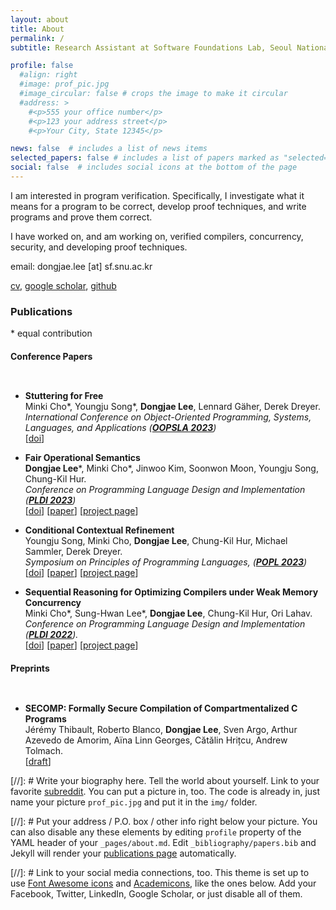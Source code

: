 ```yaml
---
layout: about
title: About
permalink: /
subtitle: Research Assistant at Software Foundations Lab, Seoul National University #<a href='#'>Affiliations</a>

profile: false
  #align: right
  #image: prof_pic.jpg
  #image_circular: false # crops the image to make it circular
  #address: >
    #<p>555 your office number</p>
    #<p>123 your address street</p>
    #<p>Your City, State 12345</p>

news: false  # includes a list of news items
selected_papers: false # includes a list of papers marked as "selected={true}"
social: false  # includes social icons at the bottom of the page
---
```


I am interested in program verification.
Specifically, I investigate what it means for a program to be correct, develop proof techniques, and write programs and prove them correct.

I have worked on, and am working on, verified compilers, concurrency, security, and developing proof techniques.

email: dongjae.lee [at] sf.snu.ac.kr

<a href="/assets/pdf/CV_Dongjae_Lee.pdf">cv</a>,
<a href="https://scholar.google.com/citations?user=dtvdk3wAAAAJ">google scholar</a>,
<a href="https://github.com/dongjaelee1">github</a>

### **Publications**
\* equal contribution

<div class="sftext emphasis1">
  <div class="container">
  <h4> Conference Papers </h4>
  <div style="line-height:100%"><br /></div>
  <ul>
    <li>
      <strong>Stuttering for Free</strong><br />
      Minki Cho*,
      Youngju Song*,
      <strong>Dongjae Lee</strong>,
      Lennard Gäher,
      Derek Dreyer.
      <br />
      <em> International Conference on Object-Oriented Programming, Systems, Languages, and Applications (<strong><a href="https://2023.splashcon.org/track/splash-2023-oopsla">OOPSLA 2023</a></strong>)</em>
      <br />
      [<a href="https://doi.org/10.1145/3622857">doi</a>]
    </li>
  </ul>

  <ul>
    <li>
      <strong>Fair Operational Semantics</strong><br />
      <strong>Dongjae Lee</strong>*,
      Minki Cho*,
      Jinwoo Kim,
      Soonwon Moon,
      Youngju Song,
      Chung-Kil Hur.
      <br />
      <em> Conference on Programming Language Design and Implementation (<strong><a href="https://pldi23.sigplan.org/">PLDI 2023</a></strong>)</em>
      <br />
      [<a href="https://doi.org/10.1145/3591253">doi</a>]
      [<a href="https://sf.snu.ac.kr/publications/fairness.pdf">paper</a>]
      [<a href="https://sf.snu.ac.kr/fairness/">project page</a>]
    </li>
  </ul>
  
  <ul>
    <li>
      <strong>Conditional Contextual Refinement</strong><br />
      Youngju Song,
      Minki Cho,
      <strong>Dongjae Lee</strong>,
      Chung-Kil Hur,
      Michael Sammler,
      Derek Dreyer.
      <br />
      <em> Symposium on Principles of Programming Languages, (<strong><a href="https://popl23.sigplan.org/">POPL 2023</a></strong>)</em>
      <br />
      [<a href="https://doi.org/10.1145/3571232">doi</a>]
      [<a href="https://sf.snu.ac.kr/publications/ccr.pdf">paper</a>]
      [<a href="https://sf.snu.ac.kr/ccr/">project page</a>]
    </li>
  </ul>

  <ul>
    <li>
      <strong>Sequential Reasoning for Optimizing Compilers under Weak Memory Concurrency</strong><br />
      Minki Cho*,
      Sung-Hwan Lee*,
      <strong>Dongjae Lee</strong>,
      Chung-Kil Hur,
      Ori Lahav.
      <br />
      <em> Conference on Programming Language Design and Implementation (<strong><a href="https://pldi22.sigplan.org/">PLDI 2022</a></strong>).</em>
      <br />
      [<a href="https://doi.org/10.1145/3519939.3523718">doi</a>]
      [<a href="https://sf.snu.ac.kr/publications/promising-seq-full.pdf">paper</a>]
      [<a href="https://sf.snu.ac.kr/promising-seq/">project page</a>]
    </li>
  </ul>
  
  </div>
</div>


<div class="sftext emphasis1">
  <div class="container">
  <h4> Preprints </h4>
  <div style="line-height:100%"><br /></div>
  <ul>
    <li>
      <strong>SECOMP: Formally Secure Compilation of Compartmentalized C Programs</strong><br />
      Jérémy Thibault,
      Roberto Blanco,
      <strong>Dongjae Lee</strong>,
      Sven Argo,
      Arthur Azevedo de Amorim,
      Aïna Linn Georges,
      Cătălin Hrițcu,
      Andrew Tolmach.
      <br />
      [<a href="https://arxiv.org/abs/2401.16277">draft</a>]
    </li>
  </ul>

  </div>
</div>


[//]: # Write your biography here. Tell the world about yourself. Link to your favorite [subreddit](http://reddit.com). You can put a picture in, too. The code is already in, just name your picture `prof_pic.jpg` and put it in the `img/` folder.

[//]: # Put your address / P.O. box / other info right below your picture. You can also disable any these elements by editing `profile` property of the YAML header of your `_pages/about.md`. Edit `_bibliography/papers.bib` and Jekyll will render your [publications page](/al-folio/publications/) automatically.

[//]: # Link to your social media connections, too. This theme is set up to use [Font Awesome icons](http://fortawesome.github.io/Font-Awesome/) and [Academicons](https://jpswalsh.github.io/academicons/), like the ones below. Add your Facebook, Twitter, LinkedIn, Google Scholar, or just disable all of them.
